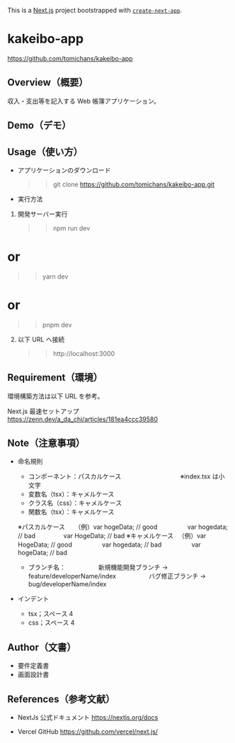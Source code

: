 This is a [Next.js](https://nextjs.org/) project bootstrapped with [`create-next-app`](https://github.com/vercel/next.js/tree/canary/packages/create-next-app).

# kakeibo-app

https://github.com/tomichans/kakeibo-app

## Overview（概要）

収入・支出等を記入する Web 帳簿アプリケーション。

## Demo（デモ）

## Usage（使い方）

-   アプリケーションのダウンロード

    > > git clone https://github.com/tomichans/kakeibo-app.git

-   実行方法

1. 開発サーバー実行
    > > npm run dev

# or

> > yarn dev

# or

> > pnpm dev

2. 以下 URL へ接続
    > > http://localhost:3000

## Requirement（環境）

環境構築方法は以下 URL を参考。

Next.js 最速セットアップ
https://zenn.dev/a_da_chi/articles/181ea4ccc39580

## Note（注意事項）

-   命名規則

    -   コンポーネント：パスカルケース
        　　　　　　　　　 ※index.tsx は小文字
    -   変数名（tsx）：キャメルケース
    -   クラス名（css）：キャメルケース
    -   関数名（tsx）：キャメルケース

    ※パスカルケース
    　 （例）var hogeData; // good
    　 　　　 var hogedata; // bad
    　　　　 var HogeData; // bad
    ※キャメルケース
    　（例）var HogeData; // good
    　 　　　 var hogedata; // bad
    　 　　　 var hogeData; // bad

    -   ブランチ名：
        　　　　　新規機能開発ブランチ → feature/developerName/index
        　　　　　バグ修正ブランチ → bug/developerName/index

-   インデント
    -   tsx；スペース 4
    -   css；スペース 4

## Author（文書）

-   要件定義書
-   画面設計書

## References（参考文献）

-   NextJs 公式ドキュメント
    https://nextjs.org/docs

-   Vercel GitHub
    https://github.com/vercel/next.js/


